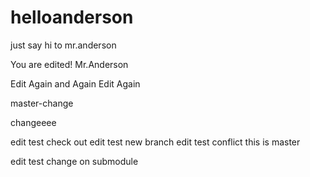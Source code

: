 # helloanderson
just say hi to mr.anderson

You are edited! Mr.Anderson


Edit Again and Again
Edit Again


master-change

changeeee

edit test check out
edit test new branch
edit test conflict this is master

edit test change on submodule
